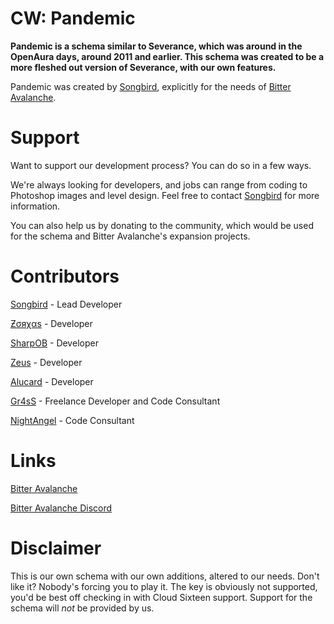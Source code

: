 # CW: Pandemic

**Pandemic is a schema similar to Severance, which was around in the OpenAura days, around 2011 and earlier. This schema was created to be a more fleshed out version of Severance, with our own features.**

Pandemic was created by [Songbird](http://steamcommunity.com/profiles/76561198004520862/), explicitly for the needs of [Bitter Avalanche](http://bitter-avalanche.net/).

# Support

Want to support our development process? You can do so in a few ways.

We're always looking for developers, and jobs can range from coding to Photoshop images and level design. Feel free to contact [Songbird](http://steamcommunity.com/profiles/76561198004520862/) for more information.

You can also help us by donating to the community, which would be used for the schema and Bitter Avalanche's expansion projects.

# Contributors

[Songbird](http://steamcommunity.com/profiles/76561198004520862/) - Lead Developer

[Ƶσяχαѕ](http://steamcommunity.com/profiles/76561198031105632/) - Developer

[SharpOB](http://steamcommunity.com/profiles/76561198063123166/) - Developer

[Zeus](http://steamcommunity.com/profiles/76561198095977098/) - Developer

[Alucard](http://steamcommunity.com/profiles/76561198037209287/) - Developer

[Gr4sS](http://steamcommunity.com/profiles/76561197997384060/) - Freelance Developer and Code Consultant

[NightAngel](http://steamcommunity.com/profiles/76561198029934864/) - Code Consultant

# Links

[Bitter Avalanche](http://bitter-avalanche.net/)

[Bitter Avalanche Discord](https://discord.gg/vTTehvz)

# Disclaimer

This is our own schema with our own additions, altered to our needs. Don't like it? Nobody's forcing you to play it. The key is obviously not supported, you'd be best off checking in with Cloud Sixteen support. Support for the schema will *not* be provided by us.
